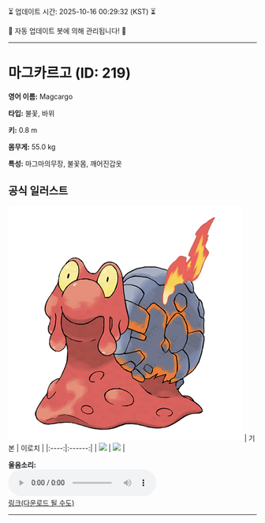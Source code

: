 
⏳ 업데이트 시간: 2025-10-16 00:29:32 (KST) ⏳

🤖 자동 업데이트 봇에 의해 관리됩니다! 🤖

---

# 마그카르고 (ID: 219)
**영어 이름:** Magcargo

**타입:** 불꽃, 바위

**키:** 0.8 m

**몸무게:** 55.0 kg

**특성:** 마그마의무장, 불꽃몸, 깨어진갑옷

## 공식 일러스트
![](https://raw.githubusercontent.com/PokeAPI/sprites/master/sprites/pokemon/other/official-artwork/219.png)
| 기본 | 이로치 |
|:----:|:------:|
| <img src="http://play.pokemonshowdown.com/sprites/ani/magcargo.gif" width="200"> | <img src="http://play.pokemonshowdown.com/sprites/ani-shiny/magcargo.gif" width="200"> |

**울음소리:**<br><audio controls src="https://raw.githubusercontent.com/PokeAPI/cries/main/cries/pokemon/latest/219.ogg"></audio><br> [링크(다운로드 될 수도)](https://raw.githubusercontent.com/PokeAPI/cries/main/cries/pokemon/latest/219.ogg)


---
